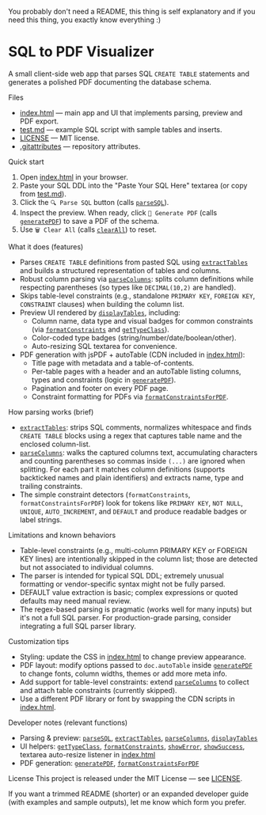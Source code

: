 You probably don't need a README, this thing is self explanatory and if you need this thing, you exactly know everything :)






# SQL to PDF Visualizer

A small client-side web app that parses SQL `CREATE TABLE` statements and generates a polished PDF documenting the database schema.

Files
- [index.html](index.html) — main app and UI that implements parsing, preview and PDF export.
- [test.md](test.sql) — example SQL script with sample tables and inserts.
- [LICENSE](LICENSE) — MIT license.
- [.gitattributes](.gitattributes) — repository attributes.

Quick start
1. Open [index.html](index.html) in your browser.
2. Paste your SQL DDL into the "Paste Your SQL Here" textarea (or copy from [test.md](test.sql)).
3. Click the `🔍 Parse SQL` button (calls [`parseSQL`](index.html)).
4. Inspect the preview. When ready, click `📄 Generate PDF` (calls [`generatePDF`](index.html)) to save a PDF of the schema.
5. Use `🗑️ Clear All` (calls [`clearAll`](index.html)) to reset.

What it does (features)
- Parses `CREATE TABLE` definitions from pasted SQL using [`extractTables`](index.html) and builds a structured representation of tables and columns.
- Robust column parsing via [`parseColumns`](index.html): splits column definitions while respecting parentheses (so types like `DECIMAL(10,2)` are handled).
- Skips table-level constraints (e.g., standalone `PRIMARY KEY`, `FOREIGN KEY`, `CONSTRAINT` clauses) when building the column list.
- Preview UI rendered by [`displayTables`](index.html), including:
  - Column name, data type and visual badges for common constraints (via [`formatConstraints`](index.html) and [`getTypeClass`](index.html)).
  - Color-coded type badges (string/number/date/boolean/other).
  - Auto-resizing SQL textarea for convenience.
- PDF generation with jsPDF + autoTable (CDN included in [index.html](index.html)):
  - Title page with metadata and a table-of-contents.
  - Per-table pages with a header and an autoTable listing columns, types and constraints (logic in [`generatePDF`](index.html)).
  - Pagination and footer on every PDF page.
  - Constraint formatting for PDFs via [`formatConstraintsForPDF`](index.html).

How parsing works (brief)
- [`extractTables`](index.html): strips SQL comments, normalizes whitespace and finds `CREATE TABLE` blocks using a regex that captures table name and the enclosed column-list.
- [`parseColumns`](index.html): walks the captured columns text, accumulating characters and counting parentheses so commas inside `(...)` are ignored when splitting. For each part it matches column definitions (supports backticked names and plain identifiers) and extracts name, type and trailing constraints.
- The simple constraint detectors (`formatConstraints`, `formatConstraintsForPDF`) look for tokens like `PRIMARY KEY`, `NOT NULL`, `UNIQUE`, `AUTO_INCREMENT`, and `DEFAULT` and produce readable badges or label strings.

Limitations and known behaviors
- Table-level constraints (e.g., multi-column PRIMARY KEY or FOREIGN KEY lines) are intentionally skipped in the column list; those are detected but not associated to individual columns.
- The parser is intended for typical SQL DDL; extremely unusual formatting or vendor-specific syntax might not be fully parsed.
- DEFAULT value extraction is basic; complex expressions or quoted defaults may need manual review.
- The regex-based parsing is pragmatic (works well for many inputs) but it's not a full SQL parser. For production-grade parsing, consider integrating a full SQL parser library.

Customization tips
- Styling: update the CSS in [index.html](index.html) to change preview appearance.
- PDF layout: modify options passed to `doc.autoTable` inside [`generatePDF`](index.html) to change fonts, column widths, themes or add more meta info.
- Add support for table-level constraints: extend [`parseColumns`](index.html) to collect and attach table constraints (currently skipped).
- Use a different PDF library or font by swapping the CDN scripts in [index.html](index.html).

Developer notes (relevant functions)
- Parsing & preview: [`parseSQL`](index.html), [`extractTables`](index.html), [`parseColumns`](index.html), [`displayTables`](index.html)
- UI helpers: [`getTypeClass`](index.html), [`formatConstraints`](index.html), [`showError`](index.html), [`showSuccess`](index.html), textarea auto-resize listener in [index.html](index.html)
- PDF generation: [`generatePDF`](index.html), [`formatConstraintsForPDF`](index.html)

License
This project is released under the MIT License — see [LICENSE](LICENSE).

If you want a trimmed README (shorter) or an expanded developer guide (with examples and sample outputs), let me know which form you prefer.
